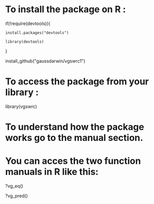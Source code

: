 # To install the package on R :


if(!require(devtools)){

    install.packages("devtools")
    
    library(devtools)
}

install_github("gaussdarwin/vgswrc1")

# To access the package from your library :

library(vgswrc)

# To understand how the package works go to the manual section.
# You can acces the two function manuals in R like this:

?vg_eq()

?vg_pred()

